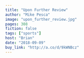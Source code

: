 ```yaml
---
title: "Upon Further Review"
author: "Mike Pesca"
image: "upon_further_review.jpg"
pages: 308
fiction: false
tags: ["sports"]
host: "Brian"
date: "2018-09-09"
buy_link: "http://a.co/d/9kWNBcz"
---
```

